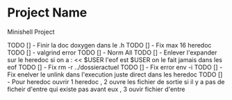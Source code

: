 # Project Name
Minishell Project

TODO [] - Finir la doc doxygen dans le .h
TODO [] - Fix max 16 heredoc
TODO [] - valgrind error 
TODO [] - Norm All
TODO [] - Enlever l'expander sur le heredoc si on a : << $USER l'eof est $USER on le fait jamais dans les eof
TODO [] - Fix rm -r ../dossieractuel
TODO [] - Fix error env -i
TODO [] - Fix enelver le unlink dans l'execution juste direct dans les heredoc
TODO [] - Pour heredoc ouvrir 1 heredoc , 2 ouvre les fichier de sortie si il y a pas de ficheir d'entre qui existe pas avant eux , 3 ouvir fichier d'entre 